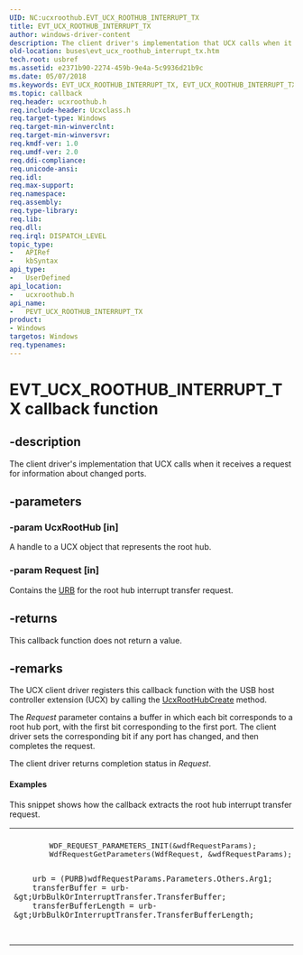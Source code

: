 ```yaml
---
UID: NC:ucxroothub.EVT_UCX_ROOTHUB_INTERRUPT_TX
title: EVT_UCX_ROOTHUB_INTERRUPT_TX
author: windows-driver-content
description: The client driver's implementation that UCX calls when it receives a request for information about changed ports.
old-location: buses\evt_ucx_roothub_interrupt_tx.htm
tech.root: usbref
ms.assetid: e2371b90-2274-459b-9e4a-5c9936d21b9c
ms.date: 05/07/2018
ms.keywords: EVT_UCX_ROOTHUB_INTERRUPT_TX, EVT_UCX_ROOTHUB_INTERRUPT_TX callback, EvtUcxInterruptTransferTx, EvtUcxInterruptTransferTx callback function [Buses], PEVT_UCX_ROOTHUB_INTERRUPT_TX, PEVT_UCX_ROOTHUB_INTERRUPT_TX callback function pointer [Buses], buses.evt_ucx_roothub_interrupt_tx, ucxroothub/EvtUcxInterruptTransferTx
ms.topic: callback
req.header: ucxroothub.h
req.include-header: Ucxclass.h
req.target-type: Windows
req.target-min-winverclnt: 
req.target-min-winversvr: 
req.kmdf-ver: 1.0
req.umdf-ver: 2.0
req.ddi-compliance: 
req.unicode-ansi: 
req.idl: 
req.max-support: 
req.namespace: 
req.assembly: 
req.type-library: 
req.lib: 
req.dll: 
req.irql: DISPATCH_LEVEL
topic_type:
-	APIRef
-	kbSyntax
api_type:
-	UserDefined
api_location:
-	ucxroothub.h
api_name:
-	PEVT_UCX_ROOTHUB_INTERRUPT_TX
product:
- Windows
targetos: Windows
req.typenames: 
---
```


# EVT_UCX_ROOTHUB_INTERRUPT_TX callback function


## -description


The client driver's implementation that UCX calls when it receives a request for information about changed ports.


## -parameters




### -param UcxRootHub [in]

A handle to a UCX object that represents the root hub.


### -param Request [in]

Contains the <a href="https://msdn.microsoft.com/library/windows/hardware/ff538923">URB</a> for the root hub interrupt transfer request.


## -returns



This callback function does not return a value.




## -remarks



The UCX client driver registers this callback function with the USB host controller extension (UCX) by calling the <a href="https://msdn.microsoft.com/library/windows/hardware/mt188048">UcxRootHubCreate</a>
 method.

 The <i>Request</i> parameter contains a buffer in which each bit corresponds to a root
    hub port, with the first bit corresponding to the first port.  The
    client driver sets the corresponding bit if any port has changed, and then completes the request.

The client driver returns completion status in <i>Request</i>.


#### Examples

This snippet shows how the callback extracts the root hub interrupt transfer request.

<div class="code"><span codelanguage=""><table>
<tr>
<th></th>
</tr>
<tr>
<td>
<pre>        WDF_REQUEST_PARAMETERS_INIT(&amp;wdfRequestParams);
        WdfRequestGetParameters(WdfRequest, &amp;wdfRequestParams);

        urb = (PURB)wdfRequestParams.Parameters.Others.Arg1;
        transferBuffer = urb-&gt;UrbBulkOrInterruptTransfer.TransferBuffer;
        transferBufferLength = urb-&gt;UrbBulkOrInterruptTransfer.TransferBufferLength;
</pre>
</td>
</tr>
</table></span></div>


